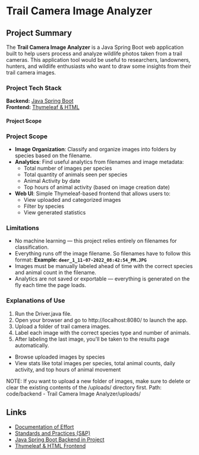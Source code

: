 # Trail Camera Image Analyzer

## Project Summary  
The **Trail Camera Image Analyzer** is a Java Spring Boot web application built to help users process and analyze wildlife photos taken from a trail cameras. This application tool would be useful to researchers, landowners, hunters, and wildlife enthusiasts who want to draw some insights from their trail camera images.

### Project Tech Stack
**Backend:** [Java Spring Boot](https://spring.io/projects/spring-boot)  
**Frontend:** [Thymeleaf & HTML](https://www.thymeleaf.org/)

#### Project Scope
### Project Scope
- **Image Organization**: Classify and organize images into folders by species based on the filename.
- **Analytics**: Find useful analytics from filenames and image metadata:
  - Total number of images per species
  - Total quantity of animals seen per species
  - Animal Activity by date
  - Top hours of animal activity (based on image creation date)
- **Web UI**: Simple Thymeleaf-based frontend that allows users to:
  - View uploaded and categorized images
  - Filter by species
  - View generated statistics 

### Limitations
- No machine learning — this project relies entirely on filenames for classification.
- Everything runs off the image filename. So filenames have to follow this format: **Example: `deer_1_11-07-2022_08:42:54_PM.JPG`**
- Images must be manually labeled ahead of time with the correct species and animal count in the filename.
- Analytics are not saved or exportable — everything is generated on the fly each time the page loads.

### Explanations of Use
1. Run the Driver.java file.
2. Open your browser and go to http://localhost:8080/ to launch the app.
3. Upload a folder of trail camera images.
4. Label each image with the correct species type and number of animals.
5. After labeling the last image, you'll be taken to the results page automatically. 
  - Browse uploaded images by species
  - View stats like total images per species, total animal counts, daily activity, and top hours of animal movement

NOTE: If you want to upload a new folder of images, make sure to delete or clear the existing contents of the /uploads/ directory first.
Path: code/backend - Trail Camera Image Analyzer/uploads/

## Links
* [Documentation of Effort](https://github.com/gabegalindo24/CYBR_408_Final_Project/blob/main/docs/DOCUMENTATION.md)
* [Standards and Practices (S&P)](https://github.com/gabegalindo24/CYBR_408_Final_Project/blob/main/docs/S%26P.md)
* [Java Spring Boot Backend in Project](https://github.com/gabegalindo24/CYBR_408_Final_Project/tree/221525425a04254d22cf8ec6745f1468e29d1dbd/code/backend%20-%20Trail%20Camera%20Image%20Analyzer/Trail%20Camera%20Image%20Analyzer/TrailCameraImageAnalyzerApplication/src/main/java/com/galindog/TrailCameraImageAnalyzerApplication)
* [Thymeleaf & HTML Frontend](https://github.com/gabegalindo24/CYBR_408_Final_Project/tree/91ed817145ef3dcb24d37ac4b1e2f962da0f6866/code/backend%20-%20Trail%20Camera%20Image%20Analyzer/Trail%20Camera%20Image%20Analyzer/TrailCameraImageAnalyzerApplication/src/main/resources/templates)
